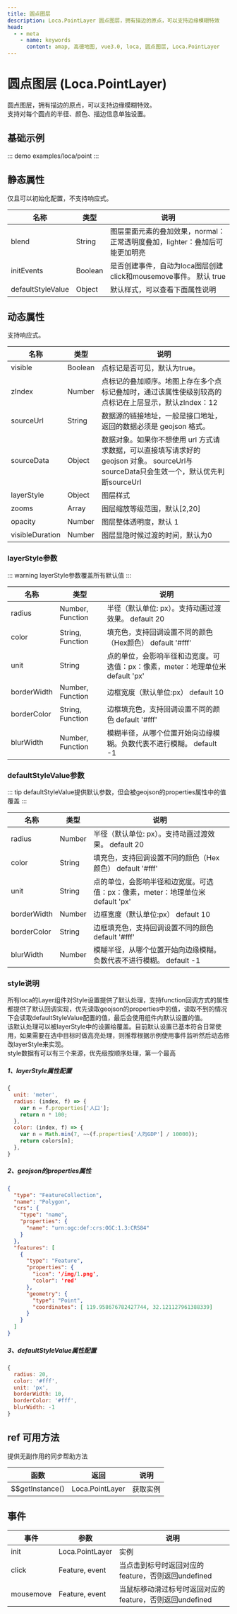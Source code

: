 ```yaml
---
title: 圆点图层
description: Loca.PointLayer 圆点图层，拥有描边的原点，可以支持边缘模糊特效
head:
  - - meta
    - name: keywords
      content: amap, 高德地图, vue3.0, loca, 圆点图层, Loca.PointLayer
---
```


# 圆点图层 (Loca.PointLayer)
圆点图层，拥有描边的原点，可以支持边缘模糊特效。<br/>
支持对每个圆点的半径、颜色、描边信息单独设置。

## 基础示例

::: demo
examples/loca/point
:::


## 静态属性
仅且可以初始化配置，不支持响应式。

名称 | 类型 | 说明
---|---|---|
blend | String | 图层里面元素的叠加效果，normal：正常透明度叠加，lighter：叠加后可能更加明亮
initEvents | Boolean | 是否创建事件，自动为loca图层创建click和mousemove事件。 默认 true
defaultStyleValue | Object | 默认样式，可以查看下面属性说明

## 动态属性
支持响应式。

名称 | 类型 | 说明
---|---|---|
visible | Boolean | 点标记是否可见，默认为true。
zIndex | Number | 点标记的叠加顺序。地图上存在多个点标记叠加时，通过该属性使级别较高的点标记在上层显示，默认zIndex：12
sourceUrl | String | 数据源的链接地址，一般是接口地址，返回的数据必须是 geojson 格式。
sourceData | Object | 数据对象。如果你不想使用 url 方式请求数据，可以直接填写请求好的 geojson 对象。  sourceUrl与sourceData只会生效一个，默认优先判断sourceUrl
layerStyle | Object | 图层样式
zooms | Array | 图层缩放等级范围，默认[2,20]
opacity | Number | 图层整体透明度，默认 1
visibleDuration | Number | 图层显隐时候过渡的时间，默认为0

### layerStyle参数

::: warning
layerStyle参数覆盖所有默认值
:::

名称 | 类型 | 说明
---|---|---|
radius | Number, Function | 半径（默认单位: px）。支持动画过渡效果。 default 20
color | String, Function | 填充色，支持回调设置不同的颜色（Hex颜色） default  '#fff'
unit | String | 点的单位，会影响半径和边宽度。可选值：px：像素，meter：地理单位米  default 'px'
borderWidth | Number, Function | 边框宽度（默认单位:px） default 10
borderColor | String, Function | 边框填充色，支持回调设置不同的颜色 default  '#fff'
blurWidth | Number, Function | 模糊半径，从哪个位置开始向边缘模糊。负数代表不进行模糊。 default -1

### defaultStyleValue参数

::: tip
defaultStyleValue提供默认参数，但会被geojson的properties属性中的值覆盖
:::

名称 | 类型 | 说明
---|---|---|
radius | Number | 半径（默认单位: px）。支持动画过渡效果。 default 20
color | String | 填充色，支持回调设置不同的颜色（Hex颜色） default  '#fff'
unit | String | 点的单位，会影响半径和边宽度。可选值：px：像素，meter：地理单位米  default 'px'
borderWidth | Number | 边框宽度（默认单位:px） default 10
borderColor | String | 边框填充色，支持回调设置不同的颜色 default  '#fff'
blurWidth | Number | 模糊半径，从哪个位置开始向边缘模糊。负数代表不进行模糊。 default -1

### style说明
所有loca的Layer组件对Style设置提供了默认处理，支持function回调方式的属性都提供了默认回调实现，优先读取geojson的properties中的值，读取不到的情况下会读取defaultStyleValue配置的值，最后会使用组件内默认设置的值。<br/>
该默认处理可以被layerStyle中的设置给覆盖。目前默认设置已基本符合日常使用，如果需要在选中目标时做高亮处理，则推荐根据示例使用事件监听然后动态修改layerStyle来实现。<br/>
style数据有可以有三个来源，优先级按顺序处理，第一个最高<br/>
##### 1、layerStyle属性配置
```javascript
{
  unit: 'meter',
  radius: (index, f) => {
    var n = f.properties['人口'];
    return n * 100;
  },
  color: (index, f) => {
    var n = Math.min(7, ~~(f.properties['人均GDP'] / 10000));
    return colors[n];
  },
}
```

##### 2、geojson的properties属性
```json
{
  "type": "FeatureCollection",
  "name": "Polygon",
  "crs": {
    "type": "name",
    "properties": {
      "name": "urn:ogc:def:crs:OGC:1.3:CRS84"
    }
  },
  "features": [
    {
      "type": "Feature",
      "properties": {
        "icon": '/img/1.png',
        "color": 'red'
      },
      "geometry": {
        "type": "Point",
        "coordinates": [ 119.958676782427744, 32.121127961388339]
      }
    }
  ]
}
```
##### 3、defaultStyleValue属性配置
```javascript
{
  radius: 20,
  color: '#fff',
  unit: 'px',
  borderWidth: 10,
  borderColor: '#fff',
  blurWidth: -1
}
```

## ref 可用方法
提供无副作用的同步帮助方法

函数 | 返回 | 说明
---|---|---|
$$getInstance() | Loca.PointLayer | 获取实例

## 事件

事件 | 参数 | 说明
---|---|---|
init | Loca.PointLayer | 实例
click | Feature, event | 当点击到标号时返回对应的feature，否则返回undefined
mousemove | Feature, event | 当鼠标移动滑过标号时返回对应的feature，否则返回undefined
